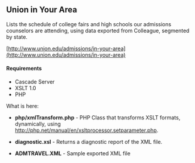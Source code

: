 ## Union in Your Area ##

Lists the schedule of college fairs and high schools our admissions counselors are attending, using data exported from Colleague, segmented by state.

[http://www.union.edu/admissions/in-your-area](http://www.union.edu/admissions/in-your-area)

#### Requirements ####

* Cascade Server
* XSLT 1.0
* PHP

What is here:

* **php/xmlTransform.php** - PHP Class that transforms XSLT formats, dynamically, using http://php.net/manual/en/xsltprocessor.setparameter.php.

* **diagnostic.xsl** - Returns a diagnostic report of the XML file.

* **ADMTRAVEL.XML** - Sample exported XML file